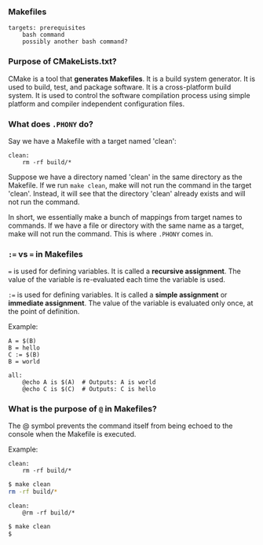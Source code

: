 ### Makefiles
```make
targets: prerequisites
    bash command
    possibly another bash command?
```

### Purpose of CMakeLists.txt?

CMake is a tool that **generates Makefiles**. It is a build system generator. It is used to build, test, and package software. It is a cross-platform build system. It is used to control the software compilation process using simple platform and compiler independent configuration files.



### What does `.PHONY` do?

Say we have a Makefile with a target named 'clean':
```make
clean:
    rm -rf build/*
```

Suppose we have a directory named 'clean' in the same directory as the Makefile. If we run `make clean`, make will not run the command in the target 'clean'. Instead, it will see that the directory 'clean' already exists and will not run the command.

In short, we essentially make a bunch of mappings from target names to commands. If we have a file or directory with the same name as a target, make will not run the command. This is where `.PHONY` comes in.

### `:=` vs `=` in Makefiles

`=` is used for defining variables. It is called a **recursive assignment**. The value of the variable is re-evaluated each time the variable is used.

`:=` is used for defining variables. It is called a **simple assignment** or **immediate assignment**. The value of the variable is evaluated only once, at the point of definition.

Example:
```make
A = $(B)
B = hello
C := $(B)
B = world

all:
    @echo A is $(A)  # Outputs: A is world
    @echo C is $(C)  # Outputs: C is hello
```

### What is the purpose of `@` in Makefiles?

The @ symbol prevents the command itself from being echoed to the console when the Makefile is executed.

Example:
```make
clean:
    rm -rf build/*
```

```bash
$ make clean
rm -rf build/*
```

```make
clean:
    @rm -rf build/*
```

```bash
$ make clean
$
```

